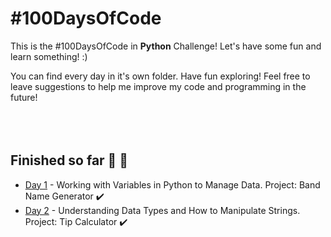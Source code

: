 # #100DaysOfCode

This is the #100DaysOfCode in **Python** Challenge! Let's have some fun and learn something! :)

You can find every day in it's own folder. Have fun exploring! Feel free to leave suggestions to help me improve my code and programming in the future!
<br/>
<br/>
<br/>
<br/>
## Finished so far 🥳 🎊
- [Day 1](https://github.com/Ma-Ko-dev/100DaysOfCode/tree/main/Day%201) - Working with Variables in Python to Manage Data. Project: Band Name Generator ✔️
- [Day 2](https://github.com/Ma-Ko-dev/100DaysOfCode/tree/main/Day%202) - Understanding Data Types and How to Manipulate Strings. Project: Tip Calculator ✔️
